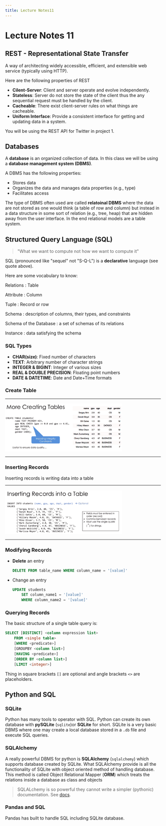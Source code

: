 ```yaml
---
title: Lecture Notes11
---
```

# Lecture Notes 11

## REST - Representational State Transfer

A way of architecting widely accessible, efficient, and extensible web service (typically using HTTP).

Here are the following properties of REST

* **Cilent-Server**: Client and server operate and evolve independently.
* **Stateless**: Server do not store the state of the client thus the any sequential request must be handled by the client.
* **Cacheable**: There exist client-server rules on what things are cacheable.
* **Uniform Interface**: Provide a consistent interface for getting and updating data in a system.

You will be using the REST API for Twitter in project 1.

## Databases

A **database** is an organized collection of data. In this class we will be using a **database management system (DBMS)**.

A DBMS has the following properties:

* Stores data
* Organizes the data and manages data properties (e.g., type)
* Facilitates access

The type of DBMS often used are called **relatoinal DBMS** where the data are not stored as one would think (a table of row and column) but instead in a data structure in some sort of relation (e.g., tree, heap) that are hidden away from the user interface. In the end relational models are a table system.

## Structured Query Language (SQL)
> "What we want to compute not how we want to compute it"

SQL (pronounced  like "sequel" not "S-Q-L") is a **declarative** language (see quote above).

Here are some vocabulary to know:

Relations
: Table

Attribute
: Column

Tuple
: Record or row

Schema
: description of columns, their types, and constraints

Schema of the Database
: a set of schemas of its relations

Instance
: data satisfying the schema

### SQL Types

* **CHAR(size)**: Fixed number of characters
* **TEXT**: Arbitrary number of character strings
* **INTEGER & BIGINT**: Integer of various sizes
* **REAL & DOUBLE PRECISION**: Floating point numbers
* **DATE & DATETIME**: Date and Date+Time formats


### Create Table

---

<img src="2018-02-22-20-22-16.png" width="75%" height="75%"></img>

---

### Inserting Records

Inserting records is writing data into a table

---

<img src="2018-02-22-20-24-26.png" width="75%" height="75%">

---

### Modifying Records

* **Delete** an entry

    ```sql
    DELETE FROM table_name WHERE column_name = '[value]'
    ```

* Change an entry

    ```sql
    UPDATE students
        SET column_name1 = '[value]'
        WHERE column_name2 = '[value]'
    ```

### Querying Records

The basic structure of a single table query is:

```sql
SELECT [DISTINCT] <column expression list>
    FROM <single table>
    [WHERE <predicate>]
    [GROUPBY <column list>]
    [HAVING <predicate>]
    [ORDER BY <column list>]
    [LIMIT <integer>]
```

Thing in square brackets `[]` are optional and angle brackets `<>` are placeholders.

## Python and SQL

### SQLite
Python has many tools to operator with SQL. Python can create its own database with **pySQLite** (`sqlite`)or **SQLite** for short. SQLite is a very basic DBMS where one may create a local database stored in a `.db` file and execute SQL queries.


### SQLAlchemy
A really powerful DBMS for python is **SQLAlchemy** (`sqlalchemy`) which supports database created by SQLite. What SQLAlchemy provide is all the functionality of SQLite with object oriented method of handling database. This method is called Object Relational Mapper (**ORM**) which treats the relations inside a database as class and objects

> SQLALchemy is so powerful they cannot write a simpler (pythonic) documentation. See [docs](http://docs.sqlalchemy.org/en/latest/).

### Pandas and SQL
Pandas has built to handle SQL including SQLite database. 